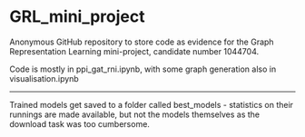 # GRL_mini_project
Anonymous GitHub repository to store code as evidence for the Graph Representation Learning mini-project, candidate number 1044704.

Code is mostly in ppi_gat_rni.ipynb, with some graph generation also in visualisation.ipynb



---
Trained models get saved to a folder called best_models - statistics on their runnings are made available, but not the models themselves as the download task was too cumbersome.
